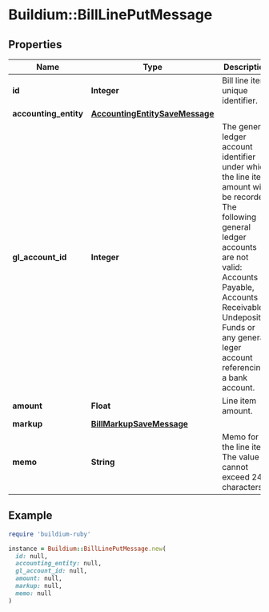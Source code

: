 # Buildium::BillLinePutMessage

## Properties

| Name | Type | Description | Notes |
| ---- | ---- | ----------- | ----- |
| **id** | **Integer** | Bill line item unique identifier. | [optional] |
| **accounting_entity** | [**AccountingEntitySaveMessage**](AccountingEntitySaveMessage.md) |  |  |
| **gl_account_id** | **Integer** | The general ledger account identifier under which the line item amount will be recorded. The following general ledger accounts are not valid: Accounts Payable, Accounts Receivable, Undeposited Funds or any general leger account referencing a bank account. |  |
| **amount** | **Float** | Line item amount. |  |
| **markup** | [**BillMarkupSaveMessage**](BillMarkupSaveMessage.md) |  | [optional] |
| **memo** | **String** | Memo for the line item. The value cannot exceed 240 characters. | [optional] |

## Example

```ruby
require 'buildium-ruby'

instance = Buildium::BillLinePutMessage.new(
  id: null,
  accounting_entity: null,
  gl_account_id: null,
  amount: null,
  markup: null,
  memo: null
)
```


